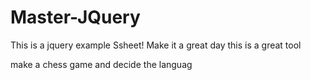 # Master-JQuery
This is a jquery example Ssheet!
Make it a great day
this is a great tool


make a chess game and decide the languag